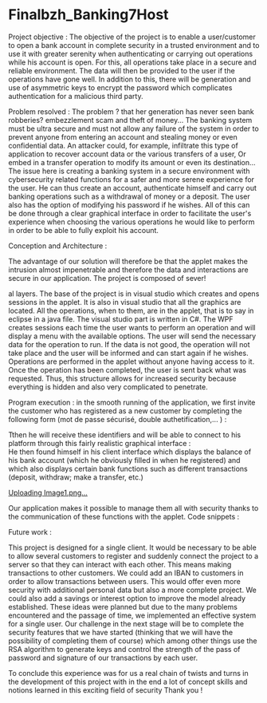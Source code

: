 # Finalbzh_Banking7Host
Project objective :
The objective of the project is to enable a user/customer to open a bank account in complete security in a trusted environment and to use it with greater serenity when authenticating or carrying out operations while his account is open. For this, all operations take place in a secure and reliable environment. The data will then be provided to the user if the operations have gone well. In addition to this, there will be generation and use of asymmetric keys to encrypt the password which complicates authentication for a malicious third party.


Problem resolved :
The problem ? that her generation has never seen bank robberies? embezzlement scam and theft of money...
The banking system must be ultra secure and must not allow any failure of the system in order to prevent anyone from entering an account and stealing money or even confidential data.
An attacker could, for example, infiltrate this type of application to recover account data or the various transfers of a user, Or embed in a transfer operation to modify its amount or even its destination...
The issue here is creating a banking system in a secure environment with cybersecurity related functions for a safer and more serene experience for the user. He can thus create an account, authenticate himself and carry out banking operations such as a withdrawal of money or a deposit. The user also has the option of modifying his password if he wishes. All of this can be done through a clear graphical interface in order to facilitate the user's experience when choosing the various operations he would like to perform in order to be able to fully exploit his account. 

Conception and Architecture :

The advantage of our solution will therefore be that the applet makes the intrusion almost impenetrable and therefore the data and interactions are secure in our application. 
The project is composed of sever!


al layers. The base of the project is in visual studio which creates and opens sessions in the applet. It is also in visual studio that all the graphics are located. All the operations, when to them, are in the applet, that is to say in eclipse in a java file. The visual studio part is written in C#. The WPF creates sessions each time the user wants to perform an operation and will display a menu with the available options. The user will send the necessary data for the operation to run. If the data is not good, the operation will not take place and the user will be informed and can start again if he wishes. Operations are performed in the applet without anyone having access to it. Once the operation has been completed, the user is sent back what was requested. Thus, this structure allows for increased security because everything is hidden and also very complicated to penetrate.


Program execution : 
in the smooth running of the application, we first invite the customer who has registered as a new customer by completing the following form (mot de passe sécurisé, double authetification,... ) :
 
Tthen he will receive these identifiers and will be able to connect to his platform through this fairly realistic graphical interface :    
He then found himself in his client interface which displays the balance of his bank account (which he obviously filled in when he registered) and which also displays certain bank functions such as different transactions (deposit, withdraw; make a transfer, etc.) 

[Uploading Image1.png…]()
 
Our application makes it possible to manage them all with security thanks to the communication of these functions with the applet.
Code snippets  :
 
Future work : 

This project is designed for a single client. It would be necessary to be able to allow several customers to register and suddenly connect the project to a server so that they can interact with each other. This means making transactions to other customers. We could add an IBAN to customers in order to allow transactions between users. This would offer even more security with additional personal data but also a more complete project. We could also add a savings or interest option to improve the model already established. These ideas were planned but due to the many problems encountered and the passage of time, we implemented an effective system for a single user.
Our challenge in the next stage will be to complete the security features that we have started (thinking that we will have the possibility of completing them of course) which among other things use the RSA algorithm to generate keys and control the strength of the pass of password and signature of our transactions by each user.

To conclude this experience was for us a real chain of twists and turns in the development of this project with in the end a lot of concept skills and notions learned in this exciting field of security
Thank you !

